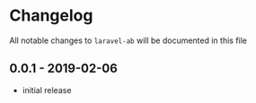 # Changelog

All notable changes to `laravel-ab` will be documented in this file

## 0.0.1 - 2019-02-06

- initial release
